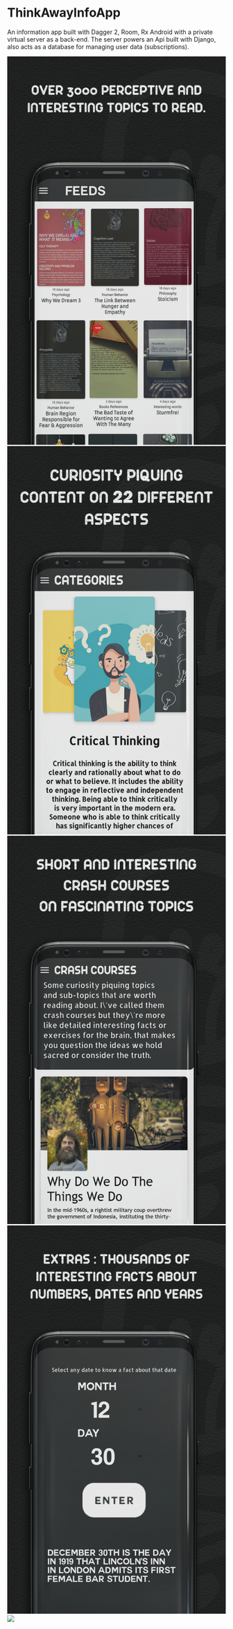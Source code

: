 # ThinkAwayInfoApp
An information app built with Dagger 2, Room, Rx Android with a private virtual server as a back-end. The server powers an Api built with Django, also acts as a database for managing user data (subscriptions). 

<img src="https://raw.githubusercontent.com/Kurtz0420/HeadlinesHay/master/imgs/others/thinkaway/1.jpg?raw=true" />


<img src="https://raw.githubusercontent.com/Kurtz0420/HeadlinesHay/master/imgs/others/thinkaway/3.jpg?raw=true" />



<img src="https://raw.githubusercontent.com/Kurtz0420/HeadlinesHay/master/imgs/others/thinkaway/4.jpg?raw=true" />



<img src="https://raw.githubusercontent.com/Kurtz0420/HeadlinesHay/master/imgs/others/thinkaway/5.jpg?raw=true" />



<img src="https://raw.githubusercontent.com/Kurtz0420/HeadlinesHay/master/imgs/others/thinkaway/6.jpg?raw=true" />
